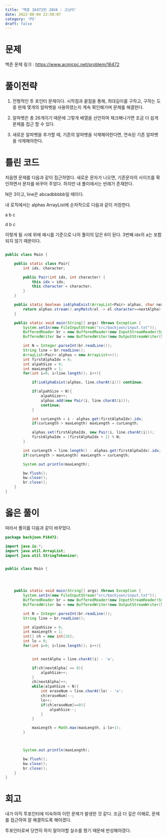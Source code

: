 ```yaml
---
title: '백준 16472번 JAVA : 고냥이'
date: 2022-08-04 23:58:07
category: 'PS'
draft: false
---
```


# 문제

백준 문제 링크 : https://www.acmicpc.net/problem/16472

# 풀이전략

1. 전형적인 투 포인터 문제이다. 시작점과 끝점을 통해, 최대길이를 구하고, 구하는 도중 현재 몇개의 알파벳을 사용하였는지 계속 확인해가며 문제를 해결한다.

2. 알파벳은 총 26개이기 때문에 그렇게 배열을 선언하여 체크해나가면 조금 더 쉽게 문제를 접근 할 수 있다.

3. 새로운 알파벳을 추가할 때, 기존의 알파뱃을 삭제해야한다면, 연속된 기존 알파벳을 삭제해야한다.

# 틀린 코드

처음엔 문제를 다음과 같이 접근하였다. 새로운 문자가 나오면, 기존문자의 사이즈를 확인하면서 문자를 바꾸어 주었다. 하지만 내 풀이에서는 반례가 존재한다.

N은 3이고, line은 abcadbbbbb일 때이다.

내 로직에서는 alphas ArrayList에 순차적으로 다음과 같이 저장한다.

a b c

d b c

이렇게 될 시에 위에 예시를 기준으로 나의 풀이의 답은 6이 된다. 3번째 idx의 a는 포함되지 않기 때문이다.

```java

public class Main {

    public static class Pair{
        int idx, character;

        public Pair(int idx, int character) {
            this.idx = idx;
            this.character = character;
        }
    }

    public static boolean isAlphaExist(ArrayList<Pair> alphas, char nextAlpha){
        return alphas.stream().anyMatch(el -> el.character==nextAlpha);
    }

    public static void main(String[] args) throws Exception {
        System.setIn(new FileInputStream("src/backjoon/input.txt"));
        BufferedReader br = new BufferedReader(new InputStreamReader(System.in));
        BufferedWriter bw = new BufferedWriter(new OutputStreamWriter(System.out));

        int N = Integer.parseInt(br.readLine());
        String line = br.readLine();
        ArrayList<Pair> alphas = new ArrayList<>();
        int firstAlphaIdx = 0;
        int alpahSize = 0;
        int maxLength = 1;
        for(int i=0; i<line.length(); i++){

            if(isAlphaExist(alphas, line.charAt(i))) continue;

            if(alpahSize < N){
                alpahSize++;
                alphas.add(new Pair(i, line.charAt(i)));
                continue;
            }

            int curLength = i - alphas.get(firstAlphaIdx).idx;
            if(curLength > maxLength) maxLength = curLength;

            alphas.set(firstAlphaIdx, new Pair(i, line.charAt(i)));
            firstAlphaIdx = (firstAlphaIdx + 1) % N;
        }

        int curLength = line.length() - alphas.get(firstAlphaIdx).idx;
        if(curLength > maxLength) maxLength = curLength;

        System.out.println(maxLength);

        bw.flush();
        bw.close();
        br.close();
    }
}


```

# 옳은 풀이

따라서 풀이를 다음과 같이 바꾸었다.

```java
package backjoon.P16472;

import java.io.*;
import java.util.ArrayList;
import java.util.StringTokenizer;


public class Main {




    public static void main(String[] args) throws Exception {
        System.setIn(new FileInputStream("src/backjoon/input.txt"));
        BufferedReader br = new BufferedReader(new InputStreamReader(System.in));
        BufferedWriter bw = new BufferedWriter(new OutputStreamWriter(System.out));

        int N = Integer.parseInt(br.readLine());
        String line = br.readLine();

        int alpahSize = 0;
        int maxLength = 1;
        int[] ch = new int[26];
        int lo = 0;
        for(int i=0; i<line.length(); i++){


            int nextAlpha = line.charAt(i) - 'a';

            if(ch[nextAlpha] == 0){
                alpahSize++;
            }
            ch[nextAlpha]++;
            while(alpahSize > N){
                int eraseNum = line.charAt(lo) - 'a';
                ch[eraseNum]--;
                lo++;
                if(ch[eraseNum]==0){
                    alpahSize--;
                }
            }

            maxLength = Math.max(maxLength, i-lo+1);
        }



        System.out.println(maxLength);

        bw.flush();
        bw.close();
        br.close();
    }
}
```

# 회고

내가 아직 투포인터에 미숙하여 이런 문제가 발생한 것 같다. 조금 더 깊은 이해로, 문제를 접근하여 잘 해결하도록 해야겠다.

투포인터로써 당연히 하지 말아야할 실수를 했기 때문에 반성해야겠다.
